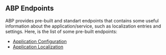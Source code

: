 ## ABP Endpoints

ABP provides pre-built and standart endpoints that contains some useful information about the application/service, such as localization entries and settings. Here, is the list of some pre-built endpoints:

* [Application Configuration](./configuration.md)
* [Application Localization](./localization.md)